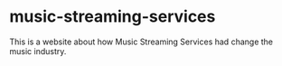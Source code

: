 # music-streaming-services

This is a website about how Music Streaming Services had change the music industry.
